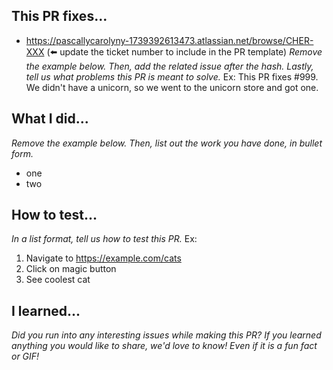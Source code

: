 ## This PR fixes...

- https://pascallycarolyny-1739392613473.atlassian.net/browse/CHER-XXX (⬅️ update the ticket number to include in the PR template)
  _Remove the example below. Then, add the related issue after the hash. Lastly, tell us what problems this PR is meant to solve._
  Ex: This PR fixes #999. We didn't have a unicorn, so we went to the unicorn store and got one.

## What I did...

_Remove the example below. Then, list out the work you have done, in bullet form._

- one
- two

## How to test...

_In a list format, tell us how to test this PR._
Ex:

1. Navigate to https://example.com/cats
1. Click on magic button
1. See coolest cat

## I learned...

_Did you run into any interesting issues while making this PR? If you learned anything you would like to share, we'd love to know! Even if it is a fun fact or GIF!_
